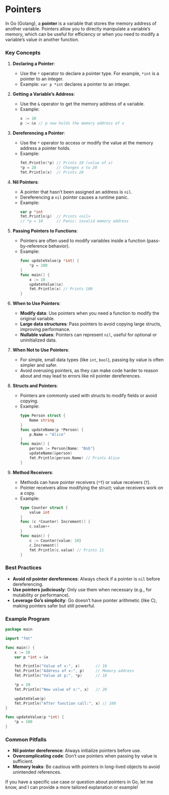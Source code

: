 # Pointers

In Go (Golang), a **pointer** is a variable that stores the memory address of another variable. Pointers allow you to directly manipulate a variable’s memory, which can be useful for efficiency or when you need to modify a variable’s value in another function.

### Key Concepts

1. **Declaring a Pointer**:
   - Use the `*` operator to declare a pointer type. For example, `*int` is a pointer to an integer.
   - Example: `var p *int` declares a pointer to an integer.

2. **Getting a Variable’s Address**:
   - Use the `&` operator to get the memory address of a variable.
   - Example:
     ```go
     x := 10
     p := &x // p now holds the memory address of x
     ```

3. **Dereferencing a Pointer**:
   - Use the `*` operator to access or modify the value at the memory address a pointer holds.
   - Example:
     ```go
     fmt.Println(*p) // Prints 10 (value of x)
     *p = 20         // Changes x to 20
     fmt.Println(x)  // Prints 20
     ```

4. **Nil Pointers**:
   - A pointer that hasn’t been assigned an address is `nil`.
   - Dereferencing a `nil` pointer causes a runtime panic.
   - Example:
     ```go
     var p *int
     fmt.Println(p)  // Prints <nil>
     // *p = 10      // Panic: invalid memory address
     ```

5. **Passing Pointers to Functions**:
   - Pointers are often used to modify variables inside a function (pass-by-reference behavior).
   - Example:
     ```go
     func updateValue(p *int) {
         *p = 100
     }
     func main() {
         x := 10
         updateValue(&x)
         fmt.Println(x) // Prints 100
     }
     ```

6. **When to Use Pointers**:
   - **Modify data**: Use pointers when you need a function to modify the original variable.
   - **Large data structures**: Pass pointers to avoid copying large structs, improving performance.
   - **Nullable values**: Pointers can represent `nil`, useful for optional or uninitialized data.

7. **When Not to Use Pointers**:
   - For simple, small data types (like `int`, `bool`), passing by value is often simpler and safer.
   - Avoid overusing pointers, as they can make code harder to reason about and may lead to errors like nil pointer dereferences.

8. **Structs and Pointers**:
   - Pointers are commonly used with structs to modify fields or avoid copying.
   - Example:
     ```go
     type Person struct {
         Name string
     }
     func updateName(p *Person) {
         p.Name = "Alice"
     }
     func main() {
         person := Person{Name: "Bob"}
         updateName(&person)
         fmt.Println(person.Name) // Prints Alice
     }
     ```

9. **Method Receivers**:
   - Methods can have pointer receivers (`*T`) or value receivers (`T`).
   - Pointer receivers allow modifying the struct; value receivers work on a copy.
   - Example:
     ```go
     type Counter struct {
         value int
     }
     func (c *Counter) Increment() {
         c.value++
     }
     func main() {
         c := Counter{value: 10}
         c.Increment()
         fmt.Println(c.value) // Prints 11
     }
     ```

### Best Practices
- **Avoid nil pointer dereferences**: Always check if a pointer is `nil` before dereferencing.
- **Use pointers judiciously**: Only use them when necessary (e.g., for mutability or performance).
- **Leverage Go’s simplicity**: Go doesn’t have pointer arithmetic (like C), making pointers safer but still powerful.

### Example Program
```go
package main

import "fmt"

func main() {
    x := 10
    var p *int = &x

    fmt.Println("Value of x:", x)       // 10
    fmt.Println("Address of x:", p)     // Memory address
    fmt.Println("Value at p:", *p)      // 10

    *p = 20
    fmt.Println("New value of x:", x)   // 20

    updateValue(p)
    fmt.Println("After function call:", x) // 100
}

func updateValue(p *int) {
    *p = 100
}
```

### Common Pitfalls
- **Nil pointer dereference**: Always initialize pointers before use.
- **Overcomplicating code**: Don’t use pointers when passing by value is sufficient.
- **Memory leaks**: Be cautious with pointers in long-lived objects to avoid unintended references.

If you have a specific use case or question about pointers in Go, let me know, and I can provide a more tailored explanation or example!